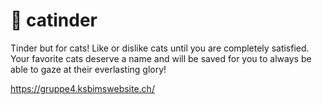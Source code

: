 # 🍣 catinder

Tinder but for cats! Like or dislike cats until you are completely satisfied.
Your favorite cats deserve a name and will be saved for you to always be able to gaze at their everlasting glory!

https://gruppe4.ksbimswebsite.ch/
